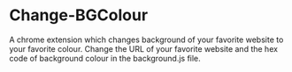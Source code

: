 # Change-BGColour
A chrome extension which changes background of your favorite website to your favorite colour. 
Change the URL of your favorite website and the hex code of background colour in the background.js file.
